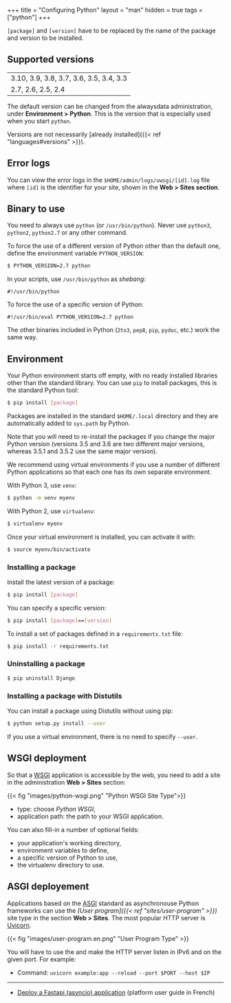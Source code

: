 +++
title = "Configuring Python"
layout = "man"
hidden = true
tags = ["python"]
+++

`[package]` and `[version]` have to be replaced by the name of the package and version to be installed.

## Supported versions

||
|--- |
|3.10, 3.9, 3.8, 3.7, 3.6, 3.5, 3.4, 3.3|
|2.7, 2.6, 2.5, 2.4|

The default version can be changed from the alwaysdata administration, under **Environment > Python**. This is the version that is especially used when you start `python`.

Versions are not necessarily [already installed]({{< ref "languages#versions" >}}).

## Error logs

You can view the error logs in the `$HOME/admin/logs/uwsgi/[id].log` file where `[id]` is the identifier for your site, shown in the **Web > Sites section**.

## Binary to use

You need to always use `python` (or `/usr/bin/python`). Never use `python3`, `python2`, `python2.7` or any other command.

To force the use of a different version of Python other than the default one, define the environment variable `PYTHON_VERSION`:

```sh
$ PYTHON_VERSION=2.7 python
```

In your scripts, use `/usr/bin/python` as *shebang*:

```
#!/usr/bin/python
```

To force the use of a specific version of Python:

```
#!/usr/bin/eval PYTHON_VERSION=2.7 python
```

The other binaries included in Python (`2to3`, `pep8`, `pip`, `pydoc`, etc.) work the same way.

## Environment

Your Python environment starts off empty, with no ready installed libraries other than the standard library. You can use `pip` to install packages, this is the standard Python tool:

```sh
$ pip install [package]
```

Packages are installed in the standard `$HOME/.local` directory and they are automatically added to `sys.path` by Python.

Note that you will need to re-install the packages if you change the major Python version (versions 3.5 and 3.6 are two different major versions, whereas 3.5.1 and 3.5.2 use the same major version).

We recommend using virtual environments if you use a number of different Python applications so that each one has its own separate environment.

With Python 3, use `venv`:

```sh
$ python -m venv myenv
```

With Python 2, use `virtualenv`:

```sh
$ virtualenv myenv
```

Once your virtual environment is installed, you can activate it with:

```sh
$ source myenv/bin/activate
```

### Installing a package

Install the latest version of a package:

```sh
$ pip install [package]
```

You can specify a specific version:

```sh
$ pip install [package]==[version]
```

To install a set of packages defined in a `requirements.txt` file:

```sh
$ pip install -r requirements.txt
```

### Uninstalling a package

```sh
$ pip uninstall Django
```

### Installing a package with Distutils

You can install a package using Distutils without using pip:

```sh
$ python setup.py install --user
```

If you use a virtual environment, there is no need to specify `--user`.

## WSGI deployment

So that a [WSGI](https://wsgi.readthedocs.io) application is accessible by the web, you need to add a site in the administration **Web > Sites** section:

{{< fig "images/python-wsgi.png" "Python WSGI Site Type">}}

- type: choose *Python WSGI*,
- application path: the path to your WSGI application.

You can also fill-in a number of optional fields:

- your application's working directory,
- environment variables to define,
- a specific version of Python to use,
- the virtualenv directory to use.

## ASGI deployement

Applications based on the [ASGI](https://asgi.readthedocs.io/en/latest/) standard as asynchronouse Python frameworks can use the *[User program]({{< ref "sites/user-program" >}})* site type in the section **Web > Sites**. The most popular HTTP server is [Uvicorn](https://www.uvicorn.org/).

{{< fig "images/user-program.en.png" "User Program Type" >}}

You will have to use the and make the HTTP server listen in IPv6 and on the given port. For example:

- Command: `uvicorn example:app --reload --port $PORT --host $IP`

---

- [Deploy a Fastapi (asyncio) application](https://pereprogramming.com/articles/comment-deployer-fastapi-chez-alwaysdata/) (platform user guide in French)
